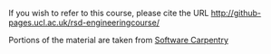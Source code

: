 
If you wish to refer to this course, please cite the URL
http://github-pages.ucl.ac.uk/rsd-engineeringcourse/

Portions of the material are taken from [Software Carpentry](http://software-carpentry.org/)
